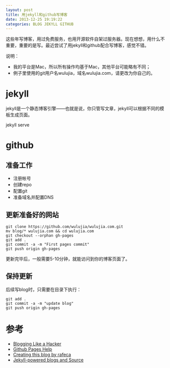 ```yaml
---
layout: post
title: 用jekyll和github写博客
date: 2013-12-25 19:19:22
categories: BLOG JEKYLL GITHUB
---
```


这些年写博客，用过免费服务，也用开源软件自架过服务器。现在想想，用什么不重要，重要的是写。最近尝试了用jekyll和github配合写博客，感觉不错。

说明：
- 我的平台是Mac，所以所有操作均基于Mac，其他平台可能略有不同；
- 例子里使用的git用户名wulujia，域名wulujia.com，请更改为你自己的。

# jekyll

jekyll是一个静态博客引擎——也就是说，你只管写文章，jekyll可以根据不同的模板生成页面。

jekyll serve

# github

## 准备工作

- 注册帐号
- 创建repo
- 配置git
- 准备域名并配置DNS

## 更新准备好的网站

	git clone https://github.com/wulujia/wulujia.com.git
	mv blog/* wulujia.com && cd wulujia.com
	git checkout --orphan gh-pages
	git add .
	git commit -a -m "First pages commit"
	git push origin gh-pages

更新完毕后，一般需要5-10分钟，就能访问到你的博客页面了。

## 保持更新

后续写blog时，只需要在目录下执行：

	git add .
	git commit -a -m "update blog"
	git push origin gh-pages

# 参考

- [Blogging Like a Hacker](http://tom.preston-werner.com/2008/11/17/blogging-like-a-hacker.html)
- [Github Pages Help](https://help.github.com/categories/20/articles)
- [Creating this blog by rafeca](http://rafeca.com/2011/11/09/creating-this-blog/)
- [Jekyll-powered blogs and Source](https://github.com/mojombo/jekyll/wiki/Sites)